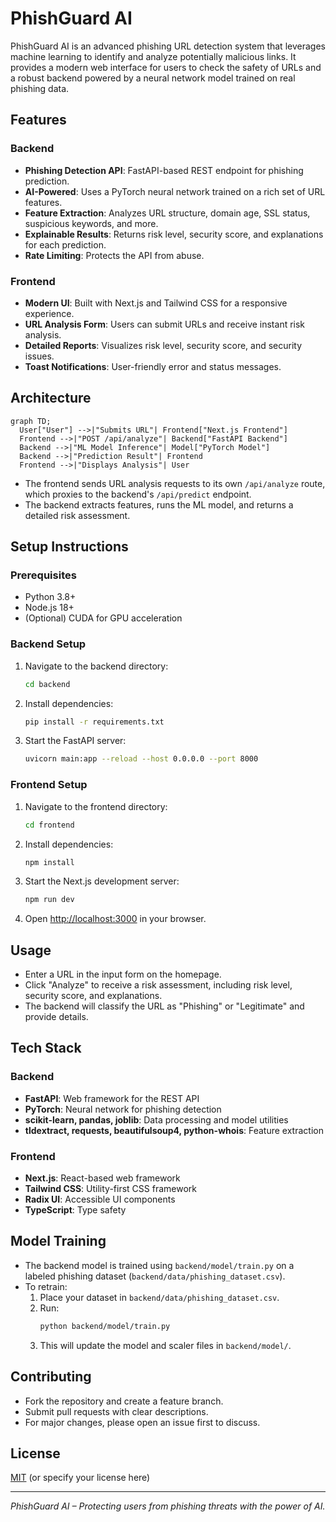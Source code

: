 # PhishGuard AI

PhishGuard AI is an advanced phishing URL detection system that leverages machine learning to identify and analyze potentially malicious links. It provides a modern web interface for users to check the safety of URLs and a robust backend powered by a neural network model trained on real phishing data.

## Features

### Backend
- **Phishing Detection API**: FastAPI-based REST endpoint for phishing prediction.
- **AI-Powered**: Uses a PyTorch neural network trained on a rich set of URL features.
- **Feature Extraction**: Analyzes URL structure, domain age, SSL status, suspicious keywords, and more.
- **Explainable Results**: Returns risk level, security score, and explanations for each prediction.
- **Rate Limiting**: Protects the API from abuse.

### Frontend
- **Modern UI**: Built with Next.js and Tailwind CSS for a responsive experience.
- **URL Analysis Form**: Users can submit URLs and receive instant risk analysis.
- **Detailed Reports**: Visualizes risk level, security score, and security issues.
- **Toast Notifications**: User-friendly error and status messages.

## Architecture

```mermaid
graph TD;
  User["User"] -->|"Submits URL"| Frontend["Next.js Frontend"]
  Frontend -->|"POST /api/analyze"| Backend["FastAPI Backend"]
  Backend -->|"ML Model Inference"| Model["PyTorch Model"]
  Backend -->|"Prediction Result"| Frontend
  Frontend -->|"Displays Analysis"| User
```

- The frontend sends URL analysis requests to its own `/api/analyze` route, which proxies to the backend's `/api/predict` endpoint.
- The backend extracts features, runs the ML model, and returns a detailed risk assessment.

## Setup Instructions

### Prerequisites
- Python 3.8+
- Node.js 18+
- (Optional) CUDA for GPU acceleration

### Backend Setup
1. Navigate to the backend directory:
   ```sh
   cd backend
   ```
2. Install dependencies:
   ```sh
   pip install -r requirements.txt
   ```
3. Start the FastAPI server:
   ```sh
   uvicorn main:app --reload --host 0.0.0.0 --port 8000
   ```

### Frontend Setup
1. Navigate to the frontend directory:
   ```sh
   cd frontend
   ```
2. Install dependencies:
   ```sh
   npm install
   ```
3. Start the Next.js development server:
   ```sh
   npm run dev
   ```
4. Open [http://localhost:3000](http://localhost:3000) in your browser.

## Usage
- Enter a URL in the input form on the homepage.
- Click "Analyze" to receive a risk assessment, including risk level, security score, and explanations.
- The backend will classify the URL as "Phishing" or "Legitimate" and provide details.

## Tech Stack

### Backend
- **FastAPI**: Web framework for the REST API
- **PyTorch**: Neural network for phishing detection
- **scikit-learn, pandas, joblib**: Data processing and model utilities
- **tldextract, requests, beautifulsoup4, python-whois**: Feature extraction

### Frontend
- **Next.js**: React-based web framework
- **Tailwind CSS**: Utility-first CSS framework
- **Radix UI**: Accessible UI components
- **TypeScript**: Type safety

## Model Training
- The backend model is trained using `backend/model/train.py` on a labeled phishing dataset (`backend/data/phishing_dataset.csv`).
- To retrain:
  1. Place your dataset in `backend/data/phishing_dataset.csv`.
  2. Run:
     ```sh
     python backend/model/train.py
     ```
  3. This will update the model and scaler files in `backend/model/`.

## Contributing
- Fork the repository and create a feature branch.
- Submit pull requests with clear descriptions.
- For major changes, please open an issue first to discuss.

## License
[MIT](LICENSE) (or specify your license here)

---

*PhishGuard AI – Protecting users from phishing threats with the power of AI.*

